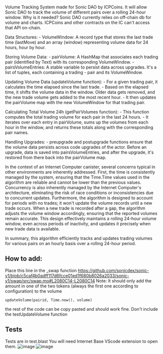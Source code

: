 Volume Tracking System made for Sonic DAO by ICPCoins.
It will allow Sonic DAO to track the volume of different pairs over a rolling 24-hour window.
Why is it needed? Sonic DAO currently relies on off-chain db for volume and charts.
ICPCoins and other contracts on the IC can't access that API on-chain.


Data Structures:
    - VolumeWindow: A record type that stores the last trade time (lastMove) and an array (window) representing volume data for 24 hours,
        hour by hour.

Storing Volume Data:
    - pairVolume: A HashMap that associates each trading pair (identified by Text) with its corresponding VolumeWindow.
    - pairsVolumeEntries: A stable variable to persist data across upgrades. It's a list of tuples, each containing a trading 
    - pair and its VolumeWindow.

Updating Volume Data (updateVolume function):
    - For a given trading pair, it calculates the time elapsed since the last trade.
    - Based on the elapsed time, it shifts the volume data in the window. Older data gets removed, and the new trade volume gets added to
        the most recent hour.
    - It then updates the pairVolume map with the new VolumeWindow for that trading pair.

Calculating Total Volume 24h (getPairVolumes function):
    - This function computes the total trading volume for each pair in the last 24 hours.
    - It iterates over each entry in pairVolume, sums up the volumes from each hour in the window, and returns these totals along with the
        corresponding pair names.

Handling Upgrades:
    - preupgrade and postupgrade functions ensure that the volume data persists across code upgrades of the actor. Before an upgrade, data is
        saved into pairsVolumeEntries, and after the upgrade, it's restored from there back into the pairVolume map.

In the context of an Internet Computer canister, several concerns typical in other environments are inherently addressed. First, the time 
is consistently managed by the system, ensuring that the Time.Time values used in the algorithm are reliable and cannot be lower than the previous values.
Concurrency is also inherently managed by the Internet Computer's architecture, eliminating the risk of race conditions or inconsistencies due to concurrent updates.
Furthermore, the algorithm is designed to account for periods with no trades; it won't update the volume records until a new trade occurs. 
When a new trade is recorded after a gap, the algorithm adjusts the volume window accordingly, ensuring that the reported volumes remain accurate. 
This design effectively maintains a rolling 24-hour volume window, even across periods of inactivity, and updates it precisely when new trade data is available.

In summary, this algorithm efficiently tracks and updates trading volumes for various pairs on an hourly basis over a rolling 24-hour period.

## How to add:

Place this line in the _swap function https://github.com/sonicdex/sonic-v1/blob/c5caf4b0adff117d6fcce01ed1f680b8026a2033/sonic-v1/swap/src/swap.mo#L2080C14-L2080C14
Note: It should only add the amount in one of the two tokens (always the first one according to configuration) to the volume
```
updateVolume(pairid, Time.now(), volume)
```

the rest of the code can be copy pasted and should work fine. Don't include the testUpdateVolume function


## Tests

Tests are in test.blast You will need Internet Base VScode extension to open them.
![image](https://github.com/infu/sonic_contrib_volume/assets/24810/e8087604-46be-4a7b-b50d-a3ac130af074)
![image](https://github.com/infu/sonic_contrib_volume/assets/24810/19773f72-9ce5-42c5-b658-f58a19686003)

